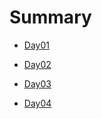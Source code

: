 # Summary

- [Day01](./day01/readme.md)

- [Day02](./day02/readme.md)

- [Day03](./day03/readme.md)

- [Day04](./day04/readme.md)

